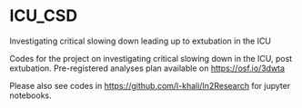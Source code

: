 # ICU_CSD
Investigating critical slowing down leading up to extubation in the ICU

Codes for the project on investigating critical slowing down in the ICU, post extubation. 
Pre-registered analyses plan available on https://osf.io/3dwta

Please also see codes in https://github.com/l-khali/In2Research for jupyter notebooks.
